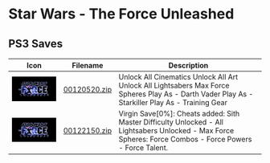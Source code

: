 # Star Wars - The Force Unleashed

## PS3 Saves

| Icon | Filename | Description |
|------|----------|-------------|
| ![Star Wars - The Force Unleashed](ICON0.PNG) | [00120520.zip](00120520.zip) | Unlock All Cinematics Unlock All Art Unlock All Lightsabers Max Force Spheres Play As - Darth Vader Play As - Starkiller Play As - Training Gear |
| ![Star Wars - The Force Unleashed](ICON0.PNG) | [00122150.zip](00122150.zip) | Virgin Save[0%]: Cheats added: Sith Master Difficulty Unlocked - All Lightsabers Unlocked - Max Force Spheres: Force Combos - Force Powers - Force Talent. |
